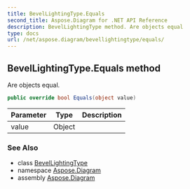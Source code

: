 ```yaml
---
title: BevelLightingType.Equals
second_title: Aspose.Diagram for .NET API Reference
description: BevelLightingType method. Are objects equal
type: docs
url: /net/aspose.diagram/bevellightingtype/equals/
---
```

## BevelLightingType.Equals method

Are objects equal.

```csharp
public override bool Equals(object value)
```

| Parameter | Type | Description |
| --- | --- | --- |
| value | Object |  |

### See Also

* class [BevelLightingType](../)
* namespace [Aspose.Diagram](../../bevellightingtype/)
* assembly [Aspose.Diagram](../../../)


